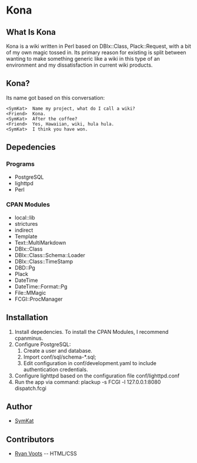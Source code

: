 Kona
=====

What Is Kona
-------------

Kona is a wiki written in Perl based on DBIx::Class, Plack::Request,
with a bit of my own magic tossed in.  Its primary reason for existing
is split between wanting to make something generic like a wiki in this 
type of an environment and my dissatisfaction in current wiki products.

Kona?
----------

Its name got based on this conversation:

    <SymKat>  Name my project, what do I call a wiki?
    <Friend>  Kona.
    <SymKat>  After the coffee?
    <Friend>  Yes, Hawaiian, wiki, hula hula.
    <SymKat>  I think you have won.

Depedencies
-------------

### Programs
* PostgreSQL
* lighttpd
* Perl

### CPAN Modules
* local::lib
* strictures
* indirect
* Template
* Text::MultiMarkdown
* DBIx::Class
* DBIx::Class::Schema::Loader
* DBIx::Class::TimeStamp
* DBD::Pg
* Plack
* DateTime
* DateTime::Format::Pg
* File::MMagic
* FCGI::ProcManager

Installation
--------------

1. Install depedencies.  To install the CPAN Modules, I recommend cpanminus.
1. Configure PostgreSQL:
    1. Create a user and database.
    1. Import conf/sql/schema-*.sql;
    1. Edit configuration in conf/development.yaml to include authentication credentials.
1. Configure lighttpd based on the configuration file conf/lighttpd.conf
1. Run the app via command: plackup -s FCGI -l 127.0.0.1:8080 dispatch.fcgi

Author
---------
* [SymKat](http://symkat.com/)

Contributors
------------------
* [Ryan Voots](http://www.simcop2387.info/) -- HTML/CSS
